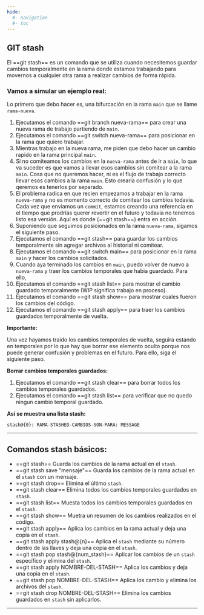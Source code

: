 ```yaml
---
hide:
  #- navigation
  #- toc
---
```


## **GIT stash**

El ==git stash== es un comando que se utiliza cuando necesitemos guardar cambios temporalmente en la rama donde estamos trabajando para movernos a cualquier otra rama a realizar cambios de forma rápida.

### **Vamos a simular un ejemplo real**:

Lo primero que debo hacer es, una bifurcación en la rama `main` que se llame `rama-nueva`.

  1. Ejecutamos el comando ==git branch nueva-rama== para crear una nueva rama de trabajo partiendo de `main`.
  2. Ejecutamos el comando ==git switch nueva-rama== para posicionar en la rama que quiero trabajar.
  2. Mientras trabajo en la nueva rama, me piden que debo hacer un cambio rapido en la rama principal `main`.
  3. Si no comiteamos los cambios en la `nueva-rama` antes de ir a `main`, lo que va suceder es que vamos a llevar esos cambios sin comitear a la rama `main`. Cosa que no queremos hacer, ni es el flujo de trabajo correcto llevar esos cambios a la rama `main`. Esto crearia confusión y lo que qeremos es tenerlos por separado.
  4. El problema radica en que recien empezamos a trabajar en la rama `nueva-rama` y no es momento correcto de comitear los cambios todavia. Cada vez que enviamos un `commit`, estamos creando una referencia en el tiempo que prodrías querer revertir en el futuro y todavia no tenemos listo esa versión. Aquí es donde (==git stash==) entra en acción.
  5. Suponiendo que seguimos posicionados en la rama `nueva-rama`, sigamos el siguiente paso.
  6. Ejecutamos el comando ==git stash== para guardar los cambios temporalmente sin agregar archivos al historial ni comitear.
  7. Ejecutamos el comando ==git switch main== para posicionar en la rama `main` y hacer los cambios solicitados.
  8. Cuando aya terminado los cambios en `main`, puedo volver de nuevo a `nueva-rama` y traer los cambios temporales que habia guardado. Para ello,
  9. Ejecutamos el comando ==git stash list== para mostrar el cambio guardado temporalmente (WIP significa trabajo en proceso).
  10. Ejecutamos el comando ==git stash show== para mostrar cuales fueron los cambios del código.
  11. Ejecutamos el comando ==git stash apply== para traer los cambios guardados temporalmente de vuelta.

**Importante:**

Una vez hayamos traido los cambios temporales de vuelta, seguira estando en temporales por lo que hay que borrar ese elemento oculto porque nos puede generar confusión y problemas en el futuro. Para ello, siga el siguiente paso.

**Borrar cambios temporales guardados:**

  1. Ejecutamos el comando ==git stash clear== para borrar todos los cambios temporales guardados.
  2. Ejecutamos el comando ==git stash list== para verificar que no quedo ningun cambio temporal guardado.

**Así se muestra una lista stash:**

```
stash@{0}: RAMA-STASHED-CAMBIOS-SON-PARA: MESSAGE
```

***

## **Comandos stash básicos:**

  - ==git stash== Guarda los cambios de la rama actual en el `stash`.
  - ==git stash save "mensaje"== Guarda los cambios de la rama actual en el `stash` con un mensaje.
  - ==git stash drop== Elimina el último `stash`.
  - ==git stash clear== Elimina todos los cambios temporales guardados en `stash`.
  - ==git stash list== Muesta todos los cambios temporales guardados en el `stash`.
  - ==git stash show== Muetra un resumen de los cambios realizados en el código.
  - ==git stash apply== Aplica los cambios en la rama actual y deja una copia en el `stash`.
  - ==git stash apply stash@{n}== Aplica el `stash` mediante su número dentro de las llaves y deja una copia en el `stash`.
  - ==git stash pop stash@{num_stash}== Aplicar los cambios de un `stash` específico y elimina del `stash`.
  - ==git stash apply NOMBRE-DEL-STASH== Aplica los cambios y deja una copia en el `stash`.
  - ==git stash pop NOMBRE-DEL-STASH== Aplica los cambio y elimina los archivos del `stash`.
  - ==git stash drop NOMBRE-DEL-STASH== Elimina los cambios guardados en `stash` sin aplicarlos.

***

<br>
